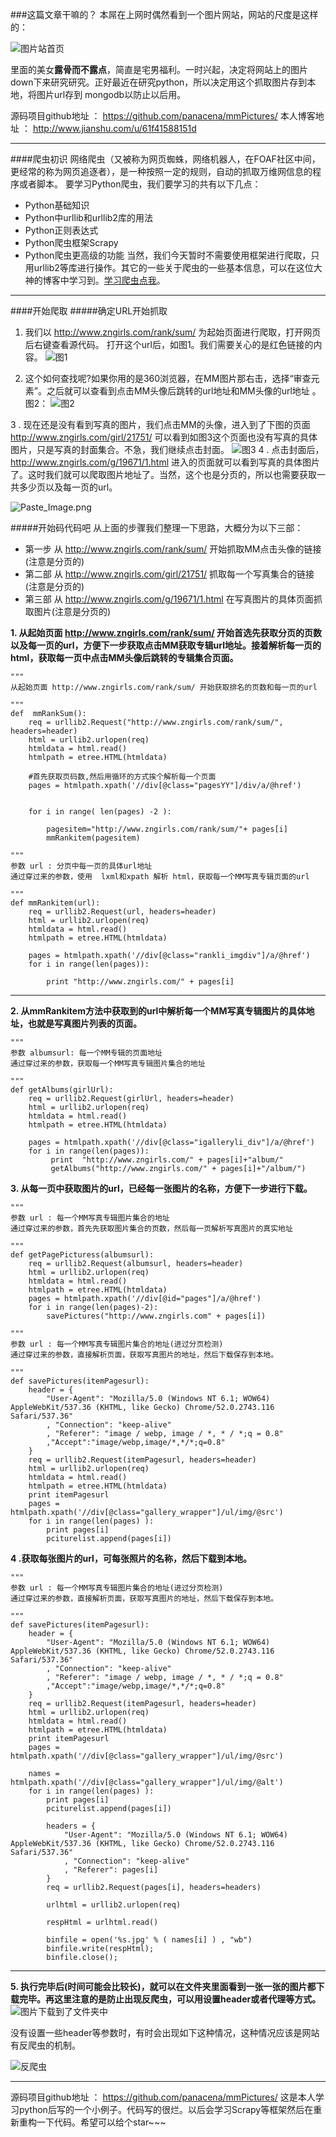 ###这篇文章干嘛的？
本屌在上网时偶然看到一个图片网站，网站的尺度是这样的： 



![图片站首页](https://raw.githubusercontent.com/panacena/mmPictures/master/1240.png)

里面的美女**露骨而不露点**，简直是宅男福利。一时兴起，决定将网站上的图片down下来研究研究。正好最近在研究python，所以决定用这个抓取图片存到本地，将图片url存到 mongodb以防止以后用。

源码项目github地址 ： https://github.com/panacena/mmPictures/
本人博客地址 ：  http://www.jianshu.com/u/61f41588151d
***
####爬虫初识
网络爬虫（又被称为网页蜘蛛，网络机器人，在FOAF社区中间，更经常的称为网页追逐者），是一种按照一定的规则，自动的抓取万维网信息的程序或者脚本。
要学习Python爬虫，我们要学习的共有以下几点：
* Python基础知识
* Python中urllib和urllib2库的用法
* Python正则表达式
* Python爬虫框架Scrapy
* Python爬虫更高级的功能
当然，我们今天暂时不需要使用框架进行爬取，只用urllib2等库进行操作。其它的一些关于爬虫的一些基本信息，可以在这位大神的博客中学习到。[学习爬虫点我](http://cuiqingcai.com/1052.html)。
***
####开始爬取
#####确定URL开始抓取
1. 我们以 http://www.zngirls.com/rank/sum/ 为起始页面进行爬取，打开网页后右键查看源代码。
打开这个url后，如图1。我们需要关心的是红色链接的内容。
![图1](https://raw.githubusercontent.com/panacena/mmPictures/master/2.png)

2. 这个如何查找呢?如果你用的是360浏览器，在MM图片那右击，选择“审查元素”。之后就可以查看到点击MM头像后跳转的url地址和MM头像的url地址  。图2：
![图2](https://raw.githubusercontent.com/panacena/mmPictures/master/3.png)

3 . 现在还是没有看到写真的图片，我们点击MM的头像，进入到了下图的页面  http://www.zngirls.com/girl/21751/ 可以看到如图3这个页面也没有写真的具体图片，只是写真的封面集合。不急，我们继续点击封面。
![图3](https://raw.githubusercontent.com/panacena/mmPictures/master/4.png)
4 .  点击封面后，http://www.zngirls.com/g/19671/1.html  进入的页面就可以看到写真的具体图片了。这时我们就可以爬取图片地址了。当然，这个也是分页的，所以也需要获取一共多少页以及每一页的url。

![Paste_Image.png](https://raw.githubusercontent.com/panacena/mmPictures/master/5.png)

#####开始码代码吧
从上面的步骤我们整理一下思路，大概分为以下三部：
* 第一步 从 http://www.zngirls.com/rank/sum/ 开始抓取MM点击头像的链接(注意是分页的)
* 第二部 从 http://www.zngirls.com/girl/21751/ 抓取每一个写真集合的链接(注意是分页的)
* 第三部 从 http://www.zngirls.com/g/19671/1.html 在写真图片的具体页面抓取图片(注意是分页的)


**1. 从起始页面 http://www.zngirls.com/rank/sum/ 开始首选先获取分页的页数以及每一页的url，方便下一步获取点击MM获取专辑url地址。接着解析每一页的html，获取每一页中点击MM头像后跳转的专辑集合页面。**

```
"""
从起始页面 http://www.zngirls.com/rank/sum/ 开始获取排名的页数和每一页的url

"""
def  mmRankSum():
    req = urllib2.Request("http://www.zngirls.com/rank/sum/", headers=header)
    html = urllib2.urlopen(req)
    htmldata = html.read()
    htmlpath = etree.HTML(htmldata)

    #首先获取页码数,然后用循环的方式挨个解析每一个页面
    pages = htmlpath.xpath('//div[@class="pagesYY"]/div/a/@href')


    for i in range( len(pages) -2 ):

        pagesitem="http://www.zngirls.com/rank/sum/"+ pages[i]
        mmRankitem(pagesitem)

"""
参数 url : 分页中每一页的具体url地址
通过穿过来的参数，使用  lxml和xpath 解析 html，获取每一个MM写真专辑页面的url

"""
def mmRankitem(url):
    req = urllib2.Request(url, headers=header)
    html = urllib2.urlopen(req)
    htmldata = html.read()
    htmlpath = etree.HTML(htmldata)

    pages = htmlpath.xpath('//div[@class="rankli_imgdiv"]/a/@href')
    for i in range(len(pages)):

        print "http://www.zngirls.com/" + pages[i]
```
***
**2. 从mmRankitem方法中获取到的url中解析每一个MM写真专辑图片的具体地址，也就是写真图片列表的页面。**

```
"""
参数 albumsurl: 每一个MM专辑的页面地址
通过穿过来的参数，获取每一个MM写真专辑图片集合的地址

"""
def getAlbums(girlUrl):
    req = urllib2.Request(girlUrl, headers=header)
    html = urllib2.urlopen(req)
    htmldata = html.read()
    htmlpath = etree.HTML(htmldata)

    pages = htmlpath.xpath('//div[@class="igalleryli_div"]/a/@href')
    for i in range(len(pages)):
         print  "http://www.zngirls.com/" + pages[i]+"album/"
         getAlbums("http://www.zngirls.com/" + pages[i]+"/album/")
```

**3.  从每一页中获取图片的url，已经每一张图片的名称，方便下一步进行下载。**


```
"""
参数 url : 每一个MM写真专辑图片集合的地址
通过穿过来的参数，首先先获取图片集合的页数，然后每一页解析写真图片的真实地址

"""
def getPagePicturess(albumsurl):
    req = urllib2.Request(albumsurl, headers=header)
    html = urllib2.urlopen(req)
    htmldata = html.read()
    htmlpath = etree.HTML(htmldata)
    pages = htmlpath.xpath('//div[@id="pages"]/a/@href')
    for i in range(len(pages)-2):
        savePictures("http://www.zngirls.com" + pages[i])

"""
参数 url : 每一个MM写真专辑图片集合的地址(进过分页检测)
通过穿过来的参数，直接解析页面，获取写真图片的地址，然后下载保存到本地。

"""
def savePictures(itemPagesurl):
    header = {
        "User-Agent": "Mozilla/5.0 (Windows NT 6.1; WOW64) AppleWebKit/537.36 (KHTML, like Gecko) Chrome/52.0.2743.116 Safari/537.36"
        , "Connection": "keep-alive"
        , "Referer": "image / webp, image / *, * / *;q = 0.8"
        ,"Accept":"image/webp,image/*,*/*;q=0.8"
    }
    req = urllib2.Request(itemPagesurl, headers=header)
    html = urllib2.urlopen(req)
    htmldata = html.read()
    htmlpath = etree.HTML(htmldata)
    print itemPagesurl
    pages = htmlpath.xpath('//div[@class="gallery_wrapper"]/ul/img/@src')
    for i in range(len(pages) ):
        print pages[i]
        pciturelist.append(pages[i])
```


**4  .获取每张图片的url，可每张照片的名称，然后下载到本地。**

```
"""
参数 url : 每一个MM写真专辑图片集合的地址(进过分页检测)
通过穿过来的参数，直接解析页面，获取写真图片的地址，然后下载保存到本地。

"""
def savePictures(itemPagesurl):
    header = {
        "User-Agent": "Mozilla/5.0 (Windows NT 6.1; WOW64) AppleWebKit/537.36 (KHTML, like Gecko) Chrome/52.0.2743.116 Safari/537.36"
        , "Connection": "keep-alive"
        , "Referer": "image / webp, image / *, * / *;q = 0.8"
        ,"Accept":"image/webp,image/*,*/*;q=0.8"
    }
    req = urllib2.Request(itemPagesurl, headers=header)
    html = urllib2.urlopen(req)
    htmldata = html.read()
    htmlpath = etree.HTML(htmldata)
    print itemPagesurl
    pages = htmlpath.xpath('//div[@class="gallery_wrapper"]/ul/img/@src')

    names = htmlpath.xpath('//div[@class="gallery_wrapper"]/ul/img/@alt')
    for i in range(len(pages) ):
        print pages[i]
        pciturelist.append(pages[i])

        headers = {
            "User-Agent": "Mozilla/5.0 (Windows NT 6.1; WOW64) AppleWebKit/537.36 (KHTML, like Gecko) Chrome/52.0.2743.116 Safari/537.36"
            , "Connection": "keep-alive"
            , "Referer": pages[i]
        }
        req = urllib2.Request(pages[i], headers=headers)

        urlhtml = urllib2.urlopen(req)

        respHtml = urlhtml.read()

        binfile = open('%s.jpg' % ( names[i] ) , "wb")
        binfile.write(respHtml);
        binfile.close();

```

***
**5. 执行完毕后(时间可能会比较长)，就可以在文件夹里面看到一张一张的图片都下载完毕。再这里注意的是防止出现反爬虫，可以用设置header或者代理等方式。**
![图片下载到了文件夹中](https://raw.githubusercontent.com/panacena/mmPictures/master/6.png)

没有设置一些header等参数时，有时会出现如下这种情况，这种情况应该是网站有反爬虫的机制。

![反爬虫](https://raw.githubusercontent.com/panacena/mmPictures/master/7.png)


***
源码项目github地址 ： https://github.com/panacena/mmPictures/
这是本人学习python后写的一个小例子。代码写的很烂。以后会学习Scrapy等框架然后在重新重构一下代码。希望可以给个star~~~
